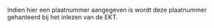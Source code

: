 Indien hier een plaatnummer aangegeven is wordt deze plaatnummer gehanteerd bij het inlezen van de EKT. 